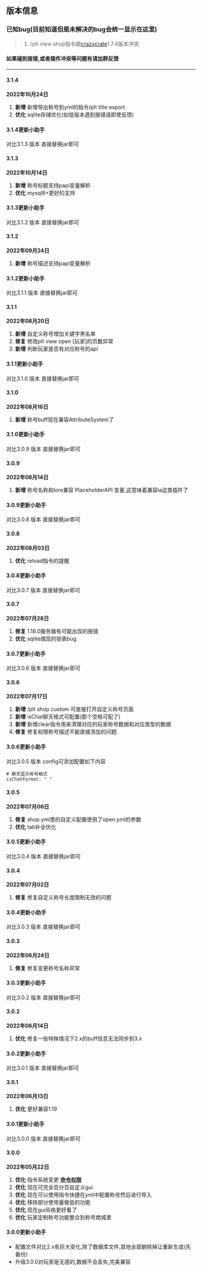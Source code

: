 ## 版本信息

### 已知bug(目前知道但是未解决的bug会统一显示在这里)
> 1. /plt view shop指令跟[crazycrate](https://www.mcbbs.net/thread-688445-1-1.html)1.7.4版本冲突

#### 如果碰到报错,或者插件冲突等问题有请加群反馈

------------
#### 3.1.4
**2022年10月24日**
1. **新增** 新增导出称号到yml的指令/plt title export
2. **优化** sqlite存储优化(如低版本遇到报错请即使反馈)

#### 3.1.4更新小助手
对比3.1.3 版本 直接替换jar即可

#### 3.1.3
**2022年10月14日**
1. **新增** 称号标题支持papi变量解析
2. **优化** mysql8+更好的支持

#### 3.1.3更新小助手
对比3.1.2 版本 直接替换jar即可

#### 3.1.2
**2022年09月24日**
1. **新增** 称号描述支持papi变量解析

#### 3.1.2更新小助手
对比3.1.1 版本 直接替换jar即可

#### 3.1.1
**2022年08月20日**
1. **新增** 自定义称号增加关键字黑名单
2. **修复** 修改plt view open [玩家]的页数异常
3. **新增** 判断玩家是否有对应称号的api

#### 3.1.1更新小助手
对比3.1.0 版本 直接替换jar即可

#### 3.1.0
**2022年08月16日**
1. **新增** 称号buff现在兼容AttributeSystem了

#### 3.1.0更新小助手
对比3.0.9 版本 直接替换jar即可

#### 3.0.9
**2022年08月14日**
1. **新增** 称号名称和lore兼容 PlaceholderAPI 变量,这意味着兼容ia这类插件了

#### 3.0.9更新小助手
对比3.0.8 版本 直接替换jar即可

#### 3.0.8
**2022年08月03日**
1. **优化** reload指令的提醒

#### 3.0.8更新小助手
对比3.0.7 版本 直接替换jar即可

#### 3.0.7
**2022年07月28日**
1. **修复** 1.18.0服务器有可能出现的报错
2. **优化** sqlite偶现的锁表bug

#### 3.0.7更新小助手
对比3.0.6 版本 直接替换jar即可

#### 3.0.6
**2022年07月17日**
1. **新增** /plt shop custom 可直接打开自定义称号页面
2. **新增** isChat聊天格式可配置(那个空格可配了)
3. **新增** 新增clear指令用来清理对应的玩家称号数据和对应类型的数据
4. **修复** 修复权限称号描述不能直接添加的问题

#### 3.0.6更新小助手
对比3.0.5 版本 config可添加配置如下内容

```
# 聊天显示称号格式
isChatFormat: " "
```

#### 3.0.5
**2022年07月06日**
1. **修复** shop.yml里的自定义配置使用了open.yml的参数
2. **优化** tab补全优化

#### 3.0.5更新小助手
对比3.0.4 版本 直接替换jar即可

#### 3.0.4
**2022年07月02日**
1. **修复** 修复自定义称号长度限制无效的问题

#### 3.0.4更新小助手
对比3.0.3 版本 直接替换jar即可

#### 3.0.3
**2022年06月24日**
1. **修复** 修复变更称号名称异常

#### 3.0.3更新小助手
对比3.0.2 版本 直接替换jar即可

#### 3.0.2
**2022年06月14日**
1. **优化** 修复一些特殊情况下2.x的buff信息无法同步到3.x

#### 3.0.2更新小助手
对比3.0.1 版本 直接替换jar即可

#### 3.0.1
**2022年06月13日**
1. **优化** 更好兼容1.19

#### 3.0.1更新小助手
对比3.0.0 版本 直接替换jar即可

#### 3.0.0
**2022年05月22日**
1. **优化** 指令系统变更 [**命令权限**](PlayerTitle3/zh_CN/command)
2. **优化** 现在可完全百分百自定义gui
3. **优化** 现在可以使用指令快捷在yml中配置称号然后进行导入
4. **优化** 移除部分使用量极低的功能
5. **优化** 现在gui风格更好看了
6. **优化** 玩家定制称号功能整合到称号商城里

#### 3.0.0更新小助手
- 配置文件对比2.x有巨大变化,除了数据库文件,其他全部删除掉让重新生成(先备份)
- 升级3.0.0对玩家是无感的,数据不会丢失,完美兼容